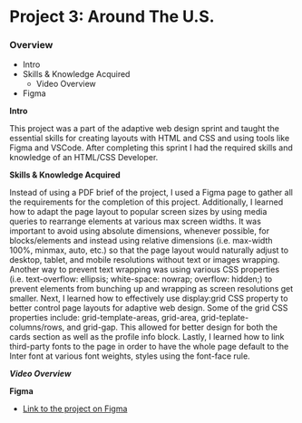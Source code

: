 # Project 3: Around The U.S.

### Overview

- Intro
- Skills & Knowledge Acquired
  - Video Overview
- Figma

**Intro**

This project was a part of the adaptive web design sprint and taught the essential skills for creating layouts with HTML and CSS and using tools like Figma and VSCode. After completing this sprint I had the required skills and knowledge of an HTML/CSS Developer.

**Skills & Knowledge Acquired**

Instead of using a PDF brief of the project, I used a Figma page to gather all the requirements for the completion of this project. Additionally, I learned how to adapt the page layout to popular screen sizes by using media queries to rearrange elements at various max screen widths. It was important to avoid using absolute dimensions, whenever possible, for blocks/elements and instead using relative dimensions (i.e. max-width 100%, minmax, auto, etc.) so that the page layout would naturally adjust to desktop, tablet, and mobile resolutions without text or images wrapping. Another way to prevent text wrapping was using various CSS properties (i.e. text-overflow: ellipsis; white-space: nowrap; overflow: hidden;) to prevent elements from bunching up and wrapping as screen resolutions get smaller. Next, I learned how to effectively use display:grid CSS property to better control page layouts for adaptive web design. Some of the grid CSS properties include: grid-template-areas, grid-area, grid-teplate-columns/rows, and grid-gap. This allowed for better design for both the cards section as well as the profile info block. Lastly, I learned how to link third-party fonts to the page in order to have the whole page default to the Inter font at various font weights, styles using the font-face rule.

**_Video Overview_**

**Figma**

- [Link to the project on Figma](https://www.figma.com/file/ii4xxsJ0ghevUOcssTlHZv/Sprint-3%3A-Around-the-US?node-id=0%3A1)
